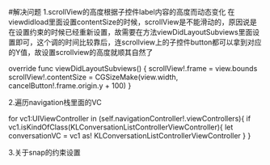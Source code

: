 #解决问题
1.scrollView的高度根据子控件label内容的高度而动态变化
在viewdidload里面设置contentSize的时候，scrollView是不能滑动的，原因说是在设置约束的时候已经重新设置，故需要在方法viewDidLayoutSubviews里面设置即可，这个调的时间比较靠后，连scrollview上的子控件button都可以拿到对应的Y值，故设置scrollview的高度就顺其自然了

override func viewDidLayoutSubviews() {
    scrollView!.frame = view.bounds
scrollView!.contentSize = CGSizeMake(view.width, cancelButton!.frame.origin.y + 100)
}

2.遍历navigation栈里面的VC

for vc1:UIViewController in (self.navigationController!.viewControllers){
    if vc1.isKindOfClass(KLConversationListControllerViewController){
        let conversationVC = vc1 as! KLConversationListControllerViewController
        }
        }

3.关于snap的约束设置
